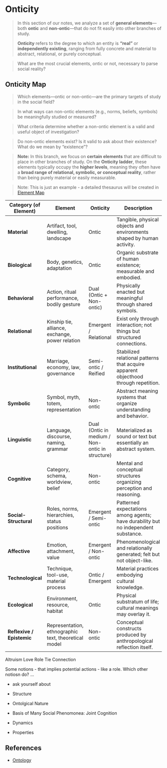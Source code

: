 # Onticity

> In this section of our notes, we analyze a set of **general elements**—both **ontic** and **non-ontic**—that do not fit easily into other branches of study.
>
> **Onticity** refers to the degree to which an entity is **“real”** or **independently existing**, ranging from fully concrete and material to abstract, relational, or purely conceptual.

> What are the most crucial elements, ontic or not, necessary to parse social reality?

## Onticity Map

> Which elements—ontic or non-ontic—are the primary targets of study in the social field?

> In what ways can non-ontic elements (e.g., norms, beliefs, symbols) be meaningfully studied or measured?

> What criteria determine whether a non-ontic element is a valid and useful object of investigation?

> Do non-ontic elements exist?  Is it valid to ask about their existence? What do we mean by
“existence”?

> **Note:** In this branch, we focus on **certain elements** that are difficult to place in other branches of study. On the **Onticity ladder**, these elements typically occupy the **higher levels**, meaning they often have a **broad range of relational, symbolic, or conceptual reality**, rather than being purely material or easily measurable.

> Note: This is just an example - a detailed thesaurus will be created in [Element Map](./Map/README.md)

| **Category (of Element)** | **Element**                                          | **Onticity**                                    | **Description**                                                                     |
| ------------------------- | ---------------------------------------------------- | ----------------------------------------------- | ----------------------------------------------------------------------------------- |
| **Material**              | Artifact, tool, dwelling, landscape                  | Ontic                                           | Tangible, physical objects and environments shaped by human activity.               |
| **Biological**            | Body, genetics, adaptation                           | Ontic                                           | Organic substrate of human existence; measurable and embodied.                      |
| **Behavioral**            | Action, ritual performance, bodily gesture           | Dual (Ontic + Non-ontic)                        | Physically enacted but meaningful through shared symbols.                           |
| **Relational**            | Kinship tie, alliance, exchange, power relation      | Emergent / Relational                           | Exist only through interaction; not things but structured connections.              |
| **Institutional**         | Marriage, economy, law, governance                   | Semi-ontic / Reified                            | Stabilized relational patterns that acquire apparent objecthood through repetition. |
| **Symbolic**              | Symbol, myth, totem, representation                  | Non-ontic                                       | Abstract meaning systems that organize understanding and behavior.                  |
| **Linguistic**            | Language, discourse, naming, grammar                 | Dual (Ontic in medium / Non-ontic in structure) | Materialized as sound or text but essentially an abstract system.                   |
| **Cognitive**             | Category, schema, worldview, belief                  | Non-ontic                                       | Mental and conceptual structures organizing perception and reasoning.               |
| **Social-Structural**     | Roles, norms, hierarchies, status positions          | Emergent / Semi-ontic                           | Patterned expectations among agents; have durability but no independent substance.  |
| **Affective**             | Emotion, attachment, value                           | Emergent / Non-ontic                            | Phenomenological and relationally generated; felt but not object-like.              |
| **Technological**         | Technique, tool-use, material process                | Ontic / Emergent                                | Material practices embodying cultural knowledge.                                    |
| **Ecological**            | Environment, resource, habitat                       | Ontic                                           | Physical substratum of life; cultural meanings may overlay it.                      |
| **Reflexive / Epistemic** | Representation, ethnographic text, theoretical model | Non-ontic                                       | Conceptual constructs produced by anthropological reflection itself.                |

Altruism
Love
Role
Tie
Connection

Some notions  -  that implies potential actions - like a role. Which other notiosn do? ...

- ask yourself about

- Structure
- Ontolgical Nature
- Basis of Many Social Phenomonea: Joint Cognition
- Dynamics
- Properties

## References

- [Ontology](https://righteous-guardian-68f.notion.site/Ontology-138eea37a34f43ed87c16d1818629723?source=copy_link)
